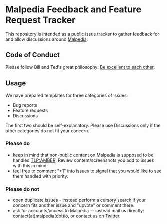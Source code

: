 # Malpedia Feedback and Feature Request Tracker

This repository is intended as a public issue tracker to gather feedback for and allow discussions around [Malpedia](https://malpedia.caad.fkie.fraunhofer.de).

## Code of Conduct

Please follow Bill and Ted's great philosophy: [Be excellent to each other](https://mygeekwisdom.com/2011/09/12/be-excellent-to-each-other/). 

## Usage

We have prepared templates for three categories of issues:

 * Bug reports
 * Feature requests
 * Discussions
 
The first two should be self-explanatory. 
Please use Discussions only if the other categories do not fit your concern.

### Please do

 * keep in mind that non-public content on Malpedia is supposed to be handled [TLP:AMBER](https://malpedia.caad.fkie.fraunhofer.de/usage/tos). Review content/screenshots you add to issues with this in mind. 
 * feel free to comment "+1" into issues to signal that you would like to see them handled with priority.

### Please do not

 * open duplicate issues - instead perform a cursory search if your concern fits another issue and "upvote" or comment there.
 * ask for accounts/access to Malpedia -- instead mail us directly: contact(at)malpedia(dot)io, or contact us on [Twitter](https://twitter.com/malpedia).
